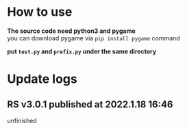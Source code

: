 # How to use
**The source code need python3 and pygame**  
you can  download pygame via ```pip install pygame``` command  

**put ```test.py``` and ```prefix.py``` under the same directory**  


# Update logs
## RS v3.0.1 published at 2022.1.18 16:46
unfinished
